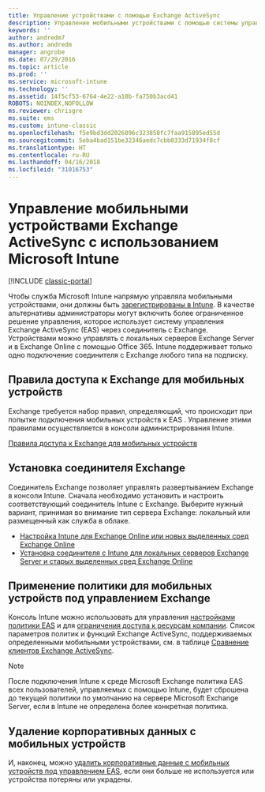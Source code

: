 ```yaml
---
title: Управление устройствами с помощью Exchange ActiveSync
description: Управление мобильными устройствами с помощью системы управления Exchange ActiveSync (EAS) через соединитель с Exchange
keywords: ''
author: andredm7
ms.author: andredm
manager: angrobe
ms.date: 07/29/2016
ms.topic: article
ms.prod: ''
ms.service: microsoft-intune
ms.technology: ''
ms.assetid: 14f5cf53-6764-4e22-a18b-fa750b3acd41
ROBOTS: NOINDEX,NOFOLLOW
ms.reviewer: chrisgre
ms.suite: ems
ms.custom: intune-classic
ms.openlocfilehash: f5e9bd3dd2026096c323858fc7faa915895ed55d
ms.sourcegitcommit: 5eba4bad151be32346aedc7cbb0333d71934f8cf
ms.translationtype: HT
ms.contentlocale: ru-RU
ms.lasthandoff: 04/16/2018
ms.locfileid: "31016753"
---
```

# <a name="exchange-activesync-mobile-device-management-with-microsoft-intune"></a>Управление мобильными устройствами Exchange ActiveSync с использованием Microsoft Intune

[!INCLUDE [classic-portal](../includes/classic-portal.md)]

Чтобы служба Microsoft Intune напрямую управляла мобильными устройствами, они должны быть [зарегистрированы в Intune](prerequisites-for-enrollment.md). В качестве альтернативы администраторы могут включить более ограниченное решение управления, которое использует систему управления Exchange ActiveSync (EAS) через соединитель с Exchange. Устройствами можно управлять с локальных серверов Exchange Server и в Exchange Online с помощью Office 365. Intune поддерживает только одно подключение соединителя с Exchange любого типа на подписку.

## <a name="exchange-access-rules-for-mobile-devices"></a>Правила доступа к Exchange для мобильных устройств ##

Exchange требуется набор правил, определяющий, что происходит при попытке подключения мобильных устройств к EAS . Управление этими правилами осуществляется в консоли администрирования Intune.

[Правила доступа к Exchange для мобильных устройств](exchange-access-rules-for-mobile-devices.md)

## <a name="install-the-exchange-connector"></a>Установка соединителя Exchange
Соединитель Exchange позволяет управлять развертыванием Exchange в консоли Intune. Сначала необходимо установить и настроить соответствующий соединитель Intune с Exchange. Выберите нужный вариант, принимая во внимание тип сервера Exchange: локальный или размещенный как служба в облаке.

-   [Настройка Intune для Exchange Online или новых выделенных сред Exchange Online](intune-service-to-service-exchange-connector.md)
-   [Установка соединителя с Intune для локальных серверов Exchange Server и старых выделенных сред Exchange Online](intune-on-premises-exchange-connector.md)


## <a name="apply-policy-for-exchange-managed-mobile-devices"></a>Применение политики для мобильных устройств под управлением Exchange
Консоль Intune можно использовать для управления [настройками политики EAS](exchange-activesync-policy-settings-in-microsoft-intune.md) и для [ограничения доступа к ресурсам компании](restrict-access-to-email-and-o365-services-with-microsoft-intune.md). Список параметров политик и функций Exchange ActiveSync, поддерживаемых определенными мобильными устройствами, см. в таблице [Сравнение клиентов Exchange ActiveSync](http://go.microsoft.com/fwlink/?LinkId=247270).

> [!NOTE]
> После подключения Intune к среде Microsoft Exchange политика EAS всех пользователей, управляемых с помощью Intune, будет сброшена до текущей политики по умолчанию на сервере Microsoft Exchange Server, если в Intune не определена более конкретная политика.

## <a name="wipe-company-data-from-mobile-devices"></a>Удаление корпоративных данных с мобильных устройств
И, наконец, можно [удалить корпоративные данные с мобильных устройств под управлением EAS](wipe-for-exchange-managed-mobile-devices.md), если они больше не используется или устройства потеряны или украдены.
